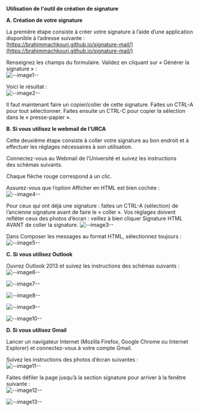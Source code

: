 **Utilisation de l'outil de création de signature**

**A. Création de votre signature**

La première étape consiste à créer votre signature à l’aide d’une application disponible à l’adresse suivante :  
[https://brahimmachkouri.github.io/signature-mail/](https://brahimmachkouri.github.io/signature-mail/)

Renseignez les champs du formulaire. Validez en cliquant sur « Générer la signature » :  
![--image1--](https://raw.githubusercontent.com/brahimmachkouri/signature-mail/main/images/image1.png)

Voici le résultat :  
![--image2--](https://raw.githubusercontent.com/brahimmachkouri/signature-mail/main/images/image2.png)  

Il faut maintenant faire un copier/coller de cette signature. Faites un CTRL-A pour tout sélectionner. Faites ensuite un CTRL-C pour copier la sélection dans le « presse-papier ».

**B. Si vous utilisez le webmail de l’URCA**

Cette deuxième étape consiste à coller votre signature au bon endroit et à effectuer les réglages nécessaires à son utilisation.

Connectez-vous au Webmail de l’Université et suivez les instructions des schémas suivants.

Chaque flèche rouge correspond à un clic.


Assurez-vous que l’option Afficher en HTML est bien cochée :
![--image4--](https://raw.githubusercontent.com/brahimmachkouri/signature-mail/main/images/roundcube2.png)  

Pour ceux qui ont déjà une signature : faites un CTRL-A (sélection) de l’ancienne signature avant de faire le « coller ».
Vos réglages doivent refléter ceux des photos d’écran : veillez à bien cliquer Signature HTML AVANT de coller la signature. 
![--image3--](https://raw.githubusercontent.com/brahimmachkouri/signature-mail/main/images/roundcube1.png)  

 Dans Composer les messages au format HTML, sélectionnez toujours :
![--image5--](https://raw.githubusercontent.com/brahimmachkouri/signature-mail/main/images/roundcube3.png)  
 
**C. Si vous utilisez Outlook**

Ouvrez Outlook 2013 et suivez les instructions des schémas suivants :  
![--image6--](https://raw.githubusercontent.com/brahimmachkouri/signature-mail/main/images/outlook1.jpg)  

![--image7--](https://raw.githubusercontent.com/brahimmachkouri/signature-mail/main/images/outlook2.jpg)  

![--image8--](https://raw.githubusercontent.com/brahimmachkouri/signature-mail/main/images/outlook3.jpg)  

![--image9--](https://raw.githubusercontent.com/brahimmachkouri/signature-mail/main/images/outlook4.jpg)  

![--image10--](https://raw.githubusercontent.com/brahimmachkouri/signature-mail/main/images/outlook5.jpg)  

**D. Si vous utilisez Gmail**

Lancer un navigateur Internet (Mozilla Firefox, Google Chrome ou Internet Explorer) et connectez-vous à votre compte Gmail.

Suivez les instructions des photos d’écran suivantes :  
![--image11--](https://raw.githubusercontent.com/brahimmachkouri/signature-mail/main/images/gmail1.jpg)  

Faites défiler la page jusqu’à la section signature pour arriver à la fenêtre suivante :  
![--image12--](https://raw.githubusercontent.com/brahimmachkouri/signature-mail/main/images/gmail2.jpg)  

![--image13--](https://raw.githubusercontent.com/brahimmachkouri/signature-mail/main/images/gmail3.jpg)  
